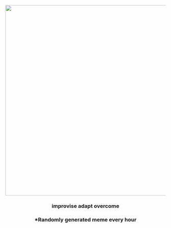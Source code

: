 <p align="center">
        <img src="https://i.redd.it/7nt7mo05akr91.png" width="600" height="600">
        </p>
        <h3 align="center">improvise adapt overcome</h3>
        <h3 align="center">*Randomly generated meme every hour</h3>
    
